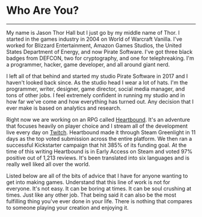 # Who Are You?
---
My name is Jason Thor Hall but I just go by my middle name of Thor. I started in the games industry in 2004 on World of Warcraft Vanilla. I've worked for Blizzard Entertainment, Amazon Games Studios, the United States Department of Energy, and now Pirate Software. I've got three black badges from DEFCON, two for cryptography, and one for telephreaking. I'm a programmer, hacker, game developer, and all around giant nerd.

I left all of that behind and started my studio Pirate Software in 2017 and I haven't looked back since. As the studio head I wear a lot of hats. I'm the programmer, writer, designer, game director, social media manager, and tons of other jobs. I feel extremely confident in running my studio and in how far we've come and how everything has turned out. Any decision that I ever make is based on analytics and research.

Right now we are working on an RPG called [Heartbound](https://store.steampowered.com/app/567380/Heartbound/). It's an adventure that focuses heavily on player choice and I stream all of the development live every day on [Twitch](https://piratesoftware.live/). Heartbound made it through Steam Greenlight in 11 days as the top voted submission across the entire platform. We then ran a successful Kickstarter campaign that hit 385% of its funding goal. At the time of this writing Heartbound is in Early Access on Steam and voted 97% positive out of 1,213 reviews. It's been translated into six languages and is really well liked all over the world.

Listed below are all of the bits of advice that I have for anyone wanting to get into making games. Understand that this line of work is not for everyone. It's not easy. It can be boring at times. It can be soul crushing at times. Just like any other job. That being said it can also be the most fulfilling thing you've ever done in your life. There is nothing that compares to someone playing your creation and enjoying it.